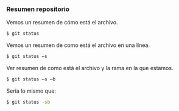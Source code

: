 ### Resumen repositorio

Vemos un resumen de cómo está el archivo.

```sh 
$ git status
```

Vemos un resumen de como está el archivo en una línea.

```sh 
$ git status –s
```

Ver resumen de como está el archivo y la rama en la que estamos.

```sh 
$ git status –s –b
```

Sería lo mismo que:

```sh
$ git status -sb
```